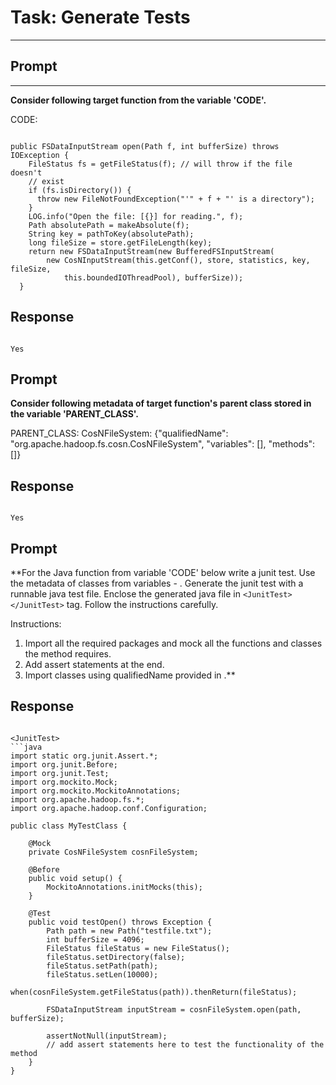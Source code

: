 # Task: Generate Tests

---

## Prompt

****

**Consider following target function from the variable 'CODE'.**

CODE:

```

public FSDataInputStream open(Path f, int bufferSize) throws IOException {
    FileStatus fs = getFileStatus(f); // will throw if the file doesn't
    // exist
    if (fs.isDirectory()) {
      throw new FileNotFoundException("'" + f + "' is a directory");
    }
    LOG.info("Open the file: [{}] for reading.", f);
    Path absolutePath = makeAbsolute(f);
    String key = pathToKey(absolutePath);
    long fileSize = store.getFileLength(key);
    return new FSDataInputStream(new BufferedFSInputStream(
        new CosNInputStream(this.getConf(), store, statistics, key, fileSize,
            this.boundedIOThreadPool), bufferSize));
  }

```

## Response

```

Yes

```

## Prompt

**Consider following metadata of target function's parent class stored in the variable 'PARENT_CLASS'.**


PARENT_CLASS: 
CosNFileSystem: {"qualifiedName": "org.apache.hadoop.fs.cosn.CosNFileSystem", "variables": [], "methods": []}

## Response

```

Yes

```

## Prompt

**For the Java function from variable 'CODE' below write a junit test. Use the metadata of classes from variables - <META-DATA>. Generate the junit test with a runnable java test file. Enclose the generated java file in `<JunitTest></JunitTest>` tag. Follow the instructions carefully. 

Instructions: 
1. Import all the required packages and mock all the functions and classes the method requires. 
2. Add assert statements at the end. 
3. Import classes using qualifiedName provided in <META-DATA>.**

## Response

```

<JunitTest>
```java
import static org.junit.Assert.*;
import org.junit.Before;
import org.junit.Test;
import org.mockito.Mock;
import org.mockito.MockitoAnnotations;
import org.apache.hadoop.fs.*;
import org.apache.hadoop.conf.Configuration;

public class MyTestClass {
    
    @Mock
    private CosNFileSystem cosnFileSystem;
    
    @Before
    public void setup() {
        MockitoAnnotations.initMocks(this);
    }
    
    @Test
    public void testOpen() throws Exception {
        Path path = new Path("testfile.txt");
        int bufferSize = 4096;
        FileStatus fileStatus = new FileStatus();
        fileStatus.setDirectory(false);
        fileStatus.setPath(path);
        fileStatus.setLen(10000);
        when(cosnFileSystem.getFileStatus(path)).thenReturn(fileStatus);
        
        FSDataInputStream inputStream = cosnFileSystem.open(path, bufferSize);
        
        assertNotNull(inputStream);
        // add assert statements here to test the functionality of the method
    }
}
```
</JunitTest>


```